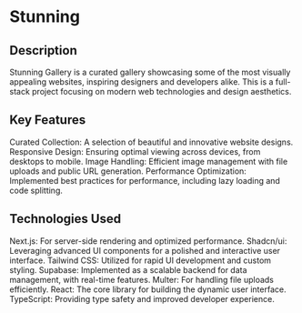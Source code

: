 # Stunning

## Description
Stunning Gallery is a curated gallery showcasing some of the most visually appealing websites, inspiring designers and developers alike. This is a full-stack project focusing on modern web technologies and design aesthetics.

## Key Features
Curated Collection: A selection of beautiful and innovative website designs.
Responsive Design: Ensuring optimal viewing across devices, from desktops to mobile.
Image Handling: Efficient image management with file uploads and public URL generation.
Performance Optimization: Implemented best practices for performance, including lazy loading and code splitting.

## Technologies Used
Next.js: For server-side rendering and optimized performance.
Shadcn/ui: Leveraging advanced UI components for a polished and interactive user interface.
Tailwind CSS: Utilized for rapid UI development and custom styling.
Supabase: Implemented as a scalable backend for data management, with real-time features.
Multer: For handling file uploads efficiently.
React: The core library for building the dynamic user interface.
TypeScript: Providing type safety and improved developer experience.

